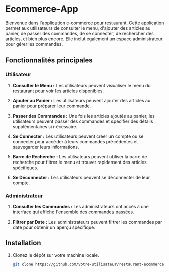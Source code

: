 # Ecommerce-App


Bienvenue dans l'application e-commerce pour restaurant. Cette application permet aux utilisateurs de consulter le menu, d'ajouter des articles au panier, de passer des commandes, de se connecter, de rechercher des articles, et bien plus encore. Elle inclut également un espace administrateur pour gérer les commandes.

## Fonctionnalités principales

### Utilisateur

1. **Consulter le Menu :** Les utilisateurs peuvent visualiser le menu du restaurant pour voir les articles disponibles.

2. **Ajouter au Panier :** Les utilisateurs peuvent ajouter des articles au panier pour préparer leur commande.

3. **Passer des Commandes :** Une fois les articles ajoutés au panier, les utilisateurs peuvent passer des commandes et spécifier des détails supplémentaires si nécessaire.

4. **Se Connecter :** Les utilisateurs peuvent créer un compte ou se connecter pour accéder à leurs commandes précédentes et sauvegarder leurs informations.

5. **Barre de Recherche :** Les utilisateurs peuvent utiliser la barre de recherche pour filtrer le menu et trouver rapidement des articles spécifiques.

6. **Se Déconnecter :** Les utilisateurs peuvent se déconnecter de leur compte.

### Administrateur

1. **Consulter les Commandes :** Les administrateurs ont accès à une interface qui affiche l'ensemble des commandes passées.

2. **Filtrer par Date :** Les administrateurs peuvent filtrer les commandes par date pour obtenir un aperçu spécifique.

## Installation

1. Clonez le dépôt sur votre machine locale.

   ```bash
   git clone https://github.com/votre-utilisateur/restaurant-ecommerce.git


